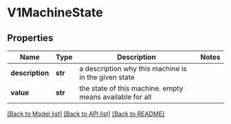 # V1MachineState

## Properties
Name | Type | Description | Notes
------------ | ------------- | ------------- | -------------
**description** | **str** | a description why this machine is in the given state | 
**value** | **str** | the state of this machine. empty means available for all | 

[[Back to Model list]](../README.md#documentation-for-models) [[Back to API list]](../README.md#documentation-for-api-endpoints) [[Back to README]](../README.md)


